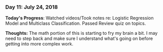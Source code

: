 ### Day 11: July 24, 2018

**Today's Progress**: Watched videos/Took notes re: Logistic Regression Model and Multiclass Classification. Passed Review quiz on topics.

**Thoughts:** The math portion of this is starting to fry my brain a bit. I may need to step back and make sure I understand what's going on before getting into more complex work.

